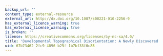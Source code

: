 ```yaml
---
backup_url: ''
content_type: external-resource
external_url: http://dx.doi.org/10.1007/s00221-010-2256-9
has_external_licence_warning: true
has_external_license_warning: true
is_broken: ''
license: https://creativecommons.org/licenses/by-nc-sa/4.0/
title: 'Developmental Topographical Disorientation: A Newly Discovered Cognitive Disorder'
uid: 67b73462-2fc9-4096-b25f-1b7bf33f6c85
---
```

